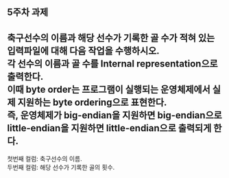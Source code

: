 5주차 과제  
------------------------------------------
축구선수의 이름과 해당 선수가 기록한 골 수가 적혀 있는 입력파일에 대해 다음 작업을 수행하시오.  
각 선수의 이름과 골 수를 Internal representation으로 출력한다.  
이때 byte order는 프로그램이 실행되는 운영체제에서 실제 지원하는 byte ordering으로 표현한다.  
즉, 운영체제가 big-endian을 지원하면 big-endian으로 little-endian을 지원하면 little-endian으로 출력되게 한다. 
------------------------------------------
첫번째 컬럼: 축구선수의 이름.  
두번째 컬럼: 해당 선수가 기록한 골의 횟수.  
